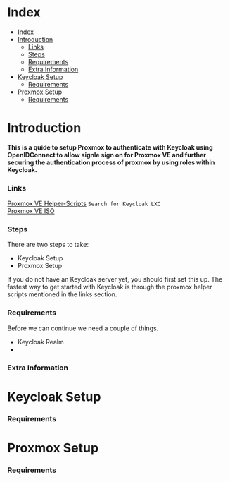 # Index

- [Index](#index)
- [Introduction](#introduction)
    - [Links](#links)
    - [Steps](#steps)
    - [Requirements](#requirements)
    - [Extra Information](#extra-information)
- [Keycloak Setup](#keycloak-setup)
    - [Requirements](#requirements-1)
- [Proxmox Setup](#proxmox-setup)
    - [Requirements](#requirements-2)

# Introduction
**This is a quide to setup Proxmox to authenticate with Keycloak using OpenIDConnect to allow signle sign on for Proxmox VE and further securing the authentication process of proxmox by using roles within Keycloak.**   



### Links

[Proxmox VE Helper-Scripts](https://community-scripts.github.io/ProxmoxVE/scripts) ``` Search for Keycloak LXC ```   
[Proxmox VE ISO](https://www.proxmox.com/en/downloads)

### Steps
There are two steps to take:
- Keycloak Setup
- Proxmox Setup

If you do not have an Keycloak server yet, you should first set this up. The fastest way to get started with Keycloak is through the proxmox helper scripts mentioned in the links section.

### Requirements
Before we can continue we need a couple of things.
- Keycloak Realm
- 
### Extra Information

# Keycloak Setup

### Requirements

# Proxmox Setup

### Requirements